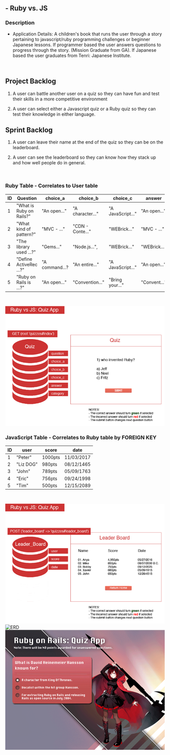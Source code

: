 ## - Ruby vs. JS
### Description
- Application Details:
A children's book that runs the user through a story pertaining to javascript/ruby programming challenges or beginner Japanese lessons. If programmer based the user answers questions to progress through the story. (Mission Graduate from GA). If Japanese based the user graduates from Tenri: Japanese Institute.

<br/>


## Project Backlog

1) A user can battle another user on a quiz so they can have fun and test their skills in a more competitive environment

2) A user can select either a Javascript quiz or a Ruby quiz so they can test their knowledge in either language.



## Sprint Backlog

1) A user can leave their name at the end of the quiz so they can be on the leaderboard.

2) A user can see the leaderboard so they can know how they stack up and how well people do in general.

<br/>



### Ruby Table - Correlates to User table

| ID | Question                  | choice_a         |      choice_b    |      choice_c     |    answer    | category |
|----|---------------------------|------------------|------------------|-------------------|--------------|----------|
| 1  | "What is Ruby on Rails?"  | "An open..."     | "A character..." | "A JavaScript..." | "An open..." |  "ruby"  |
| 2  | "What kind of pattern?"   | "MVC -  ..."     | "CDN - Conte..." | "WEBrick..."      | "MVC -  ..." |  "ruby"  |
| 3  | "The library used ...?"   | "Gems..."        | "Node.js...",    | "WEBrick..."      | "WEBrick..." |  "ruby"  |
| 4  | "Define ActiveRec ...?"   | "A command...?   | "An entire..."   | "A JavaScript..." | "An open..." |  "ruby"  |
| 5  | "Ruby on Rails is ...?"   | "An open..."     | "Convention..."  | "Bring your..."   | "Convent..." |  "ruby"  |

<br/>


![ERD](https://github.com/SaintClever/Project_04/blob/master/resources/quiz.jpg)


### JavaScript Table - Correlates to Ruby table by FOREIGN KEY

| ID | user      | score   |    date    |
|----|-----------|---------|------------|
| 1  | "Peter"   | 1000pts | 11/03/2017 |
| 2  | "Liz DOG" | 980pts  | 08/12/1465 | 
| 3  | "John"    | 789pts  | 05/09/1763 |
| 4  | "Eric"    | 756pts  | 09/24/1998 |
| 5  | "Tim"     | 500pts  | 12/15/2089 |

<br/>

![ERD](https://github.com/SaintClever/Project_04/blob/master/resources/leader_board.jpg)
![ERD](https://github.com/SaintClever/Project_04/blob/master/resources/rubyOnRails_intro.gif)
![ERD](https://github.com/SaintClever/Project_04/blob/master/resources/rubyOnRails_quiz.gif)


